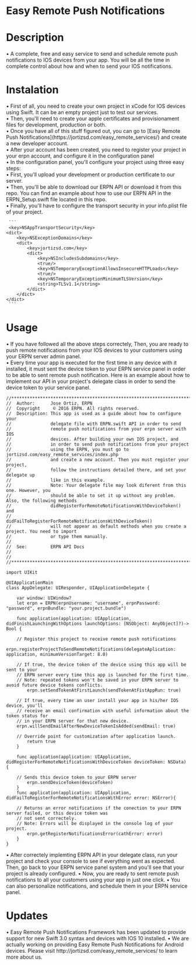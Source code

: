 # Easy Remote Push Notifications
<h1> Description </h1>
• A complete, free and easy service to send and schedule remote push notifications to IOS devices from your app. You will be all the time in complete control about how and when to send your IOS notifications. 
<h1> Instalation </h1>
• First of all, you need to create your own project in xCode for IOS devices using Swift. It can be an empty project just to test our services. <br>
• Then, you'll need to create your apple certificates and provisionament files for development, production or both. <br>
• Once you have all of this stuff figured out, you can go to [Easy Remote Push Notifications](https://jortizsd.com/easy_remote_services/) and create a new developer account. <br>
• After your account has been created, you need to register your project in your erpn account, and configure it in the configuration panel <br>
• In the configuration panel, you'll configure your project using three easy steps:  <br>
• First, you'll upload your development or production certificate to our server. <br> 
• Then, you'll be able to download our ERPN API or download it from this repo. You can find an example about how to use       our ERPN API in the ERPN_Setup.swift file located in this repo. <br>
• Finally, you'll have to configure the transport security in your info.plist file of your project. 
     
     ``` 
     <key>NSAppTransportSecurity</key>
	<dict>
		<key>NSExceptionDomains</key>
		<dict>
			<key>jortizsd.com</key>
			<dict>
				<key>NSIncludesSubdomains</key>
				<true/>
				<key>NSTemporaryExceptionAllowsInsecureHTTPLoads</key>
				<true/>
				<key>NSTemporaryExceptionMinimumTLSVersion</key>
				<string>TLSv1.1</string>
			</dict>
		</dict>
	</dict>
     ```
     

<h1> Usage </h1> 
• If you have followed all the above steps correctely, Then, you are ready to push remote notifications from your IOS devices to your customers using your ERPN server admin panel. <br>
• Every time your app is executed for the first time in any device with it installed, it must sent the device token to your ERPN service panel in order to be able to sent remote push notification. Here is an example about how to implement our API in your project's delegate class in order to send the device token to your service panel.

    //*************************************************************************************************
    //  Author:      Jose Ortiz, ERPN
    //  Copyright     © 2016 ERPN. All rights reserved.
    //  Description: This app is used as a guide about how to configure your
    //               delegate file with ERPN.swift API in order to send 
    //               remote push notifications from your erpn server with IOS
    //               devices. After building your own IOS project, and 
    //               in order to send push notifications from your project 
    //               using the ERPN, you must go to jortizsd.com/easy_remote_services/index.php
    //               and create a new account. Then you must register your project,
    //               follow the instructions detailed there, and set your delegate up 
    //               like in this example.
    //               Note: Your delegate file may look diferent from this one. However, you
    //               should be able to set it up without any problem. Also, the following methods
    //               didRegisterForRemoteNotificationsWithDeviceToken() and 
    //               didFailToRegisterForRemoteNotificationsWithDeviceToken()
    //               will not appear as default methods when you create a project. You need to import
    //               or type them manually.
    //  
    //  See:         ERPN API Docs       
    //
    //
    //*************************************************************************************************

    import UIKit

    @UIApplicationMain
    class AppDelegate: UIResponder, UIApplicationDelegate {

        var window: UIWindow?
        let erpn = ERPN(erpnUsername: "username", erpnPassword: "password", erpnBundle: "your.project.bundle")
    
        func application(application: UIApplication, didFinishLaunchingWithOptions launchOptions: [NSObject: AnyObject]?)->                          Bool {
		
	    // Register this project to receive remote push notifications 
            erpn.registerProjectToSendRemoteNotifications(delegateAplication: application, minimumVersionTarget: 8.0)
		
	    // If true, the device token of the device using this app will be sent to your
	    // ERPN server every time this app is launched for the first time.
	    // Note: repeated tokens won't be saved in your ERPN server to avoid future device tokens conflicts.
            erpn.setSendTokenAtFirstLaunch(sendTokenAtFistAppRun: true)
        
	    // If true, every time an user install your app in his/her IOS device, you'll 
	    // receive an email confirmation with useful information about the token status for
	    // in your ERPN server for that new device.
	    erpn.willSendEmailAfterNewDeviceTokenIsAdded(sendEmail: true)
        
	    // Override point for customization after application launch.
            return true
        }

        func application(application: UIApplication, didRegisterForRemoteNotificationsWithDeviceToken deviceToken: NSData) {
		
	    // Sends this device token to your ERPN server
            erpn.sendDeviceToken(deviceToken)
        }
        func application(application: UIApplication, didFailToRegisterForRemoteNotificationsWithError error: NSError){
		
	    // Returns an error notifications if the conection to your ERPN server failed, or this device token was
	    // not sent correctely.
	    // Note: Errors will be displayed in the console log of your project.
            erpn.getRegisterNotificationsError(cathError: error)
        }
    }

• After correctely implemting ERPN API in your delegate class, run your project and check your console to see if everything went as expected. Then, go back to your ERPN service panel system and you'll see that your project is already configured.
• Now, you are ready to sent remote push notifications to all your customers using your app in just one click. 
• You can also personalize notifications, and schedule them in your ERPN service panel.

<h1> Updates </h1>
• Easy Remote Push Notifications Framework has been updated to provide support for new Swift 3.0 syntax and devices with IOS 10 installed. 
• We are actually working on providing Easy Remote Push Notifications for Android devices. Please visit http://jortizsd.com/easy_remote_services/ to learn more about us.


